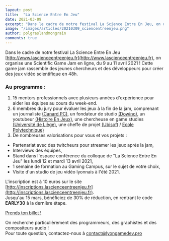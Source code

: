 ```yaml
---
layout: post
title:  "La Science Entre En Jeu"
date: 2021-03-09
excerpt: "Dans le cadre de notre festival La Science Entre En Jeu, on organise une Scientific Game Jam en ligne, du 9 au 11 avril 2021 !"
image: "/images/articles/20210309_sciencentreenjeu.png"
author: polgraslandmongrain
comments: true
---
```

Dans le cadre de notre festival La Science Entre En Jeu [http://www.lascienceentreenjeu.fr](http://www.lascienceentreenjeu.fr), on organise une Scientific Game Jam en ligne, du 9 au 11 avril 2021 !
Cette game jam rassemble des jeunes chercheurs et des développeurs pour créer des jeux vidéo scientifique en 48h.

### Au programme :

  1. 15 mentors professionnels avec plusieurs années d'expérience pour aider les équipes au cours du week-end.
  1. 6 membres du jury pour évaluer les jeux à la fin de la jam, comprenant un journaliste [(Canard PC)](https://www.canardpc.com/), un fondateur de studio [(Dowino)](https://www.dowino.com/), un youtubeur [(Histoire En Jeux)](https://www.youtube.com/channel/UCRThjUeXnxL_BKUhqJv5XBg), une chercheuse en game studies [(Université de Liège)](https://www.uliege.be/cms/c_8699436/fr/uliege), une cheffe de projet [(Ubisoft](https://www.ubisoft.com/fr-fr/) / [Ecole Polytechnique)](https://www.polytechnique.edu/)
  1. De nombreuses valorisations pour vous et vos projets :
  * Partenariat avec des twitcheurs pour streamer les jeux après la jam,
  * Interviews des équipes,
  * Stand dans l'espace conférence du colloque de "La Science Entre En Jeu" les lundi 12 et mardi 13 avril 2021,
  * 1 semaine de formation au Gaming Campus, sur le sujet de votre choix,
  * Visite d'un studio de jeu vidéo lyonnais à l'été 2021.

L'inscription est à 10 euros sur le site [http://inscriptions.lascienceentreenjeu.fr](http://inscriptions.lascienceentreenjeu.fr).  
Jusqu'au 15 mars, bénéficiez de 30% de réduction, en rentrant le code **EARLY30** à la dernière étape.

<a href="http://inscriptions.lascienceentreenjeu.fr" class="button special fit">Prends ton billet !</a>

On recherche particulièrement des programmeurs, des graphistes et des compositeurs audio !  
Pour toute question, contactez-nous à [contact@lyongamedev.pro](mailto:contact@lyongamedev.pro) 